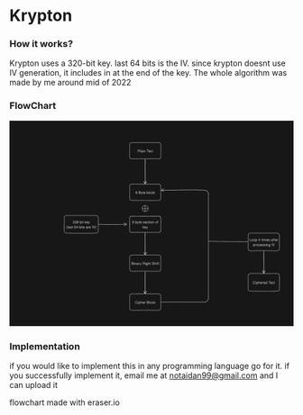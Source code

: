 # Krypton

### How it works?

Krypton uses a 320-bit key. last 64 bits is the IV.
since krypton doesnt use IV generation, it includes in at the end of the key. 
The whole algorithm was made by me around mid of 2022

### FlowChart

![flowchart](diagram.png "flowchart")

### Implementation
if you would like to implement this in any programming language go for it. if you successfully implement it, email me at notaidan99@gmail.com and I can upload it

flowchart made with eraser.io
